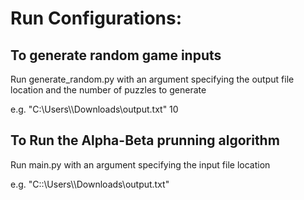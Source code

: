 # Run Configurations:

## To generate random game inputs

Run generate_random.py with an argument specifying the output file location and the number of puzzles to generate

e.g. "C:\\Users\\<username>\\Downloads\\output.txt" 10


## To Run the Alpha-Beta prunning algorithm

Run main.py with an argument specifying the input file location

e.g. "C::\\Users\\<username>\\Downloads\\output.txt"
